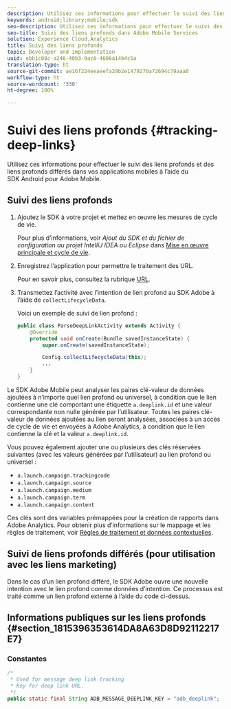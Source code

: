 ```yaml
---
description: Utilisez ces informations pour effectuer le suivi des liens profonds et des liens profonds différés dans vos applications mobiles à l’aide du SDK Android pour Adobe Mobile.
keywords: android;library;mobile;sdk
seo-description: Utilisez ces informations pour effectuer le suivi des liens profonds et des liens profonds différés dans vos applications mobiles à l’aide du SDK Android pour Adobe Mobile.
seo-title: Suivi des liens profonds dans Adobe Mobile Services
solution: Experience Cloud,Analytics
title: Suivi des liens profonds
topic: Developer and implementation
uuid: ebb1c08c-a246-40b3-9ac6-4606a14b4c5a
translation-type: ht
source-git-commit: ae16f224eeaeefa29b2e1479270a72694c79aaa0
workflow-type: ht
source-wordcount: '330'
ht-degree: 100%

---
```



# Suivi des liens profonds {#tracking-deep-links}

Utilisez ces informations pour effectuer le suivi des liens profonds et des liens profonds différés dans vos applications mobiles à l’aide du SDK Android pour Adobe Mobile.

## Suivi des liens profonds

1. Ajoutez le SDK à votre projet et mettez en œuvre les mesures de cycle de vie.

   Pour plus d’informations, voir *Ajout du SDK et du fichier de configuration au projet IntelliJ IDEA ou Eclipse* dans [Mise en œuvre principale et cycle de vie](/help/android/getting-started/dev-qs.md).

1. Enregistrez l’application pour permettre le traitement des URL.

   Pour en savoir plus, consultez la rubrique [URL](https://developer.android.com/training/basics/intents/filters.html).
1. Transmettez l’activité avec l’intention de lien profond au SDK Adobe à l’aide de `collectLifecycleData`.

   Voici un exemple de suivi de lien profond :

   ```java
   public class ParseDeepLinkActivity extends Activity { 
       @Override 
       protected void onCreate(Bundle savedInstanceState) { 
           super.onCreate(savedInstanceState); 
   
           Config.collectLifecycleData(this); 
           ... 
       } 
   }
   ```

Le SDK Adobe Mobile peut analyser les paires clé-valeur de données ajoutées à n’importe quel lien profond ou universel, à condition que le lien contienne une clé comportant une étiquette `a.deeplink.id` et une valeur correspondante non nulle générée par l’utilisateur. Toutes les paires clé-valeur de données ajoutées au lien seront analysées, associées à un accès de cycle de vie et envoyées à Adobe Analytics, à condition que le lien contienne la clé et la valeur `a.deeplink.id`.

Vous pouvez également ajouter une ou plusieurs des clés réservées suivantes (avec les valeurs générées par l’utilisateur) au lien profond ou universel :

* `a.launch.campaign.trackingcode`
* `a.launch.campaign.source`
* `a.launch.campaign.medium`
* `a.launch.campaign.term`
* `a.launch.campaign.content`

Ces clés sont des variables prémappées pour la création de rapports dans Adobe Analytics. Pour obtenir plus d’informations sur le mappage et les règles de traitement, voir [Règles de traitement et données contextuelles](https://docs.adobe.com/content/help/fr-FR/analytics/admin/admin-tools/processing-rules/processing-rules.html).

## Suivi de liens profonds différés (pour utilisation avec les liens marketing)

Dans le cas d’un lien profond différé, le SDK Adobe ouvre une nouvelle intention avec le lien profond comme données d’intention. Ce processus est traité comme un lien profond externe à l’aide du code ci-dessus.

## Informations publiques sur les liens profonds {#section_1815396353614DA8A63D8D92112217E7}

### Constantes

```java
/* 
 * Used for message deep link tracking
 * Key for deep link URL. 
 */
public static final String ADB_MESSAGE_DEEPLINK_KEY = "adb_deeplink";
```

